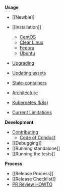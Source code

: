 **Usage**
* [[Newbie]]
* [[Installation]]
  * [CentOS](/clearcontainers/runtime/wiki/Installing-Clear-Containers-3.0-on-CentOS)
  * [Clear Linux](/clearcontainers/runtime/wiki/Installing-Clear-Containers-3.0-on-Clear-Linux)
  * [Fedora](/clearcontainers/runtime/wiki/Installing-Clear-Containers-3.0-on-Fedora)
  * [Ubuntu](/clearcontainers/runtime/wiki/Installing-Clear-Containers-3.0-on-Ubuntu)

* [Upgrading](/clearcontainers/runtime/blob/master/docs/upgrading.md)

* [Updating assets](/clearcontainers/runtime/blob/master/docs/assets-update.md)

* [Stale-containers](/clearcontainers/runtime/wiki/Stale-containers)

* [Architecture](/clearcontainers/runtime/blob/master/docs/architecture/architecture.md)

* [Kubernetes (k8s)](/clearcontainers/runtime/wiki/Clear-Containers-and-Kubernetes)

* [Current Limitations](/clearcontainers/runtime/wiki/Current-Limitations)

**Development**
* [Contributing](/clearcontainers/runtime/blob/master/CONTRIBUTING.md)
  * [Code of Conduct](/clearcontainers/runtime/blob/master/CODE_OF_CONDUCT.md)
* [[Debugging]]
* [[Running standalone]]
* [[Running the tests]]

**Process**
* [[Release Process]]
* [[Release Checklist]]
* [PR Review HOWTO](/clearcontainers/runtime/wiki/PR-Review-HOWTO)
